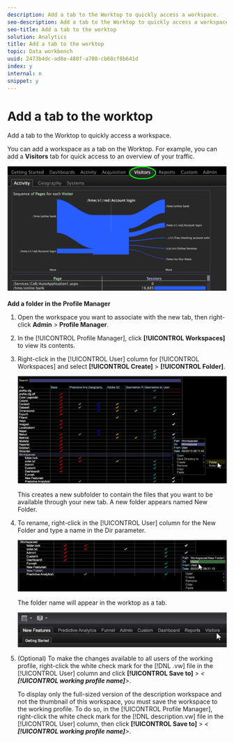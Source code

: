 ```yaml
---
description: Add a tab to the Worktop to quickly access a workspace.
seo-description: Add a tab to the Worktop to quickly access a workspace.
seo-title: Add a tab to the worktop
solution: Analytics
title: Add a tab to the worktop
topic: Data workbench
uuid: 2473b4dc-ad8e-480f-a708-cb60cf8b641d
index: y
internal: n
snippet: y
---
```


# Add a tab to the worktop

Add a tab to the Worktop to quickly access a workspace.

 You can add a workspace as a tab on the Worktop. For example, you can add a **Visitors** tab for quick access to an overview of your traffic.

![](assets/client-tab.png)

**Add a folder in the Profile Manager** 

1. Open the workspace you want to associate with the new tab, then right-click **Admin** > **Profile Manager**.
1. In the [!UICONTROL Profile Manager], click **[!UICONTROL Workspaces]** to view its contents.
1. Right-click in the [!UICONTROL User] column for [!UICONTROL Workspaces] and select **[!UICONTROL Create]** > **[!UICONTROL Folder]**.

   ![](assets/tabs_on_worktop.png)

   This creates a new subfolder to contain the files that you want to be available through your new tab. A new folder appears named New Folder. 
1. To rename, right-click in the [!UICONTROL User] column for the New Folder and type a name in the Dir parameter.

   ![](assets/tabs_on_workto_1.png)

   The folder name will appear in the worktop as a tab.

   ![](assets/tabs_on_workto_2.png)

1. (Optional) To make the changes available to all users of the working profile, right-click the white check mark for the [!DNL .vw] file in the [!UICONTROL User] column and click **[!UICONTROL Save to]** > *< **[!UICONTROL working profile name]**>*.

   To display only the full-sized version of the description workspace and not the thumbnail of this workspace, you must save the workspace to the working profile. To do so, in the [!UICONTROL Profile Manager], right-click the white check mark for the [!DNL description.vw] file in the [!UICONTROL User] column, then click **[!UICONTROL Save to]** > *< **[!UICONTROL working profile name]**>*. 
